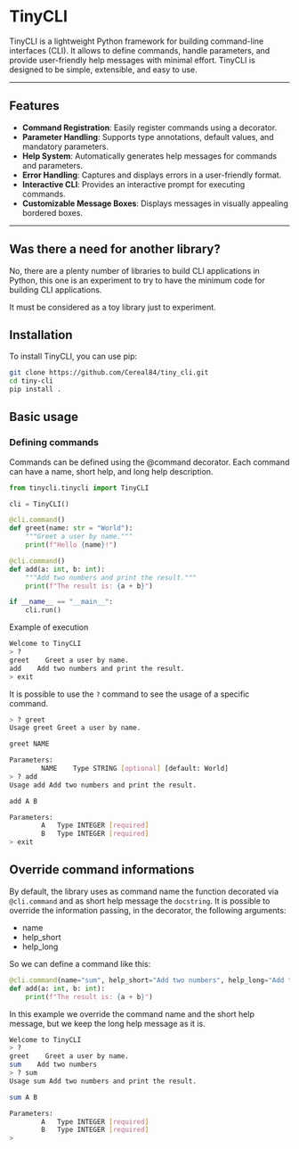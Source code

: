 # TinyCLI

TinyCLI is a lightweight Python framework for building command-line interfaces (CLI).
It allows to define commands, handle parameters, and provide user-friendly help messages with minimal effort. 
TinyCLI is designed to be simple, extensible, and easy to use.

---

## Features

- **Command Registration**: Easily register commands using a decorator.
- **Parameter Handling**: Supports type annotations, default values, and mandatory parameters.
- **Help System**: Automatically generates help messages for commands and parameters.
- **Error Handling**: Captures and displays errors in a user-friendly format.
- **Interactive CLI**: Provides an interactive prompt for executing commands.
- **Customizable Message Boxes**: Displays messages in visually appealing bordered boxes.

---

## Was there a need for another library?

No, there are a plenty number of libraries to build CLI applications in Python, this one
is an experiment to try to have the minimum code for building CLI applications.

It must be considered as a toy library just to experiment.


## Installation

To install TinyCLI, you can use pip:

```bash
git clone https://github.com/Cereal84/tiny_cli.git
cd tiny-cli
pip install .
```

## Basic usage

### Defining commands

Commands can be defined using the @command decorator. Each command can have a name, short help, and long help description.

```python
from tinycli.tinycli import TinyCLI

cli = TinyCLI()

@cli.command()
def greet(name: str = "World"):
    """Greet a user by name."""
    print(f"Hello {name}!")

@cli.command()
def add(a: int, b: int):
    """Add two numbers and print the result."""
    print(f"The result is: {a + b}")

if __name__ == "__main__":
    cli.run()
```

Example of execution

```bash
Welcome to TinyCLI
> ?
greet    Greet a user by name.
add    Add two numbers and print the result.
> exit
```

It is possible to use the `?` command to see the usage of a specific command.

```bash
> ? greet
Usage greet Greet a user by name.

greet NAME

Parameters:
		NAME	Type STRING [optional] [default: World]
> ? add
Usage add Add two numbers and print the result.

add A B

Parameters:
		A	Type INTEGER [required]
		B	Type INTEGER [required]
> exit
```

## Override command informations

By default, the library uses as command name the function decorated via `@cli.command` and as short help message 
the `docstring`.
It is possible to override the information passing, in the decorator, the following arguments:

- name
- help_short
- help_long

So we can define a command like this:

```python
@cli.command(name="sum", help_short="Add two numbers", help_long="Add two numbers and print the result.")
def add(a: int, b: int):
    print(f"The result is: {a + b}")
```

In this example we override the command name and the short help message, but we keep the long help message as it is.

```bash
Welcome to TinyCLI
> ?
greet    Greet a user by name.
sum    Add two numbers
> ? sum
Usage sum Add two numbers and print the result.

sum A B

Parameters:
		A	Type INTEGER [required]
		B	Type INTEGER [required]
> 
```

